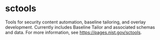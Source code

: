 # sctools
Tools for security content automation, baseline tailoring, and overlay development. Currently includes Baseline Tailor and associated schemas and data. For more information, see https://pages.nist.gov/sctools.
